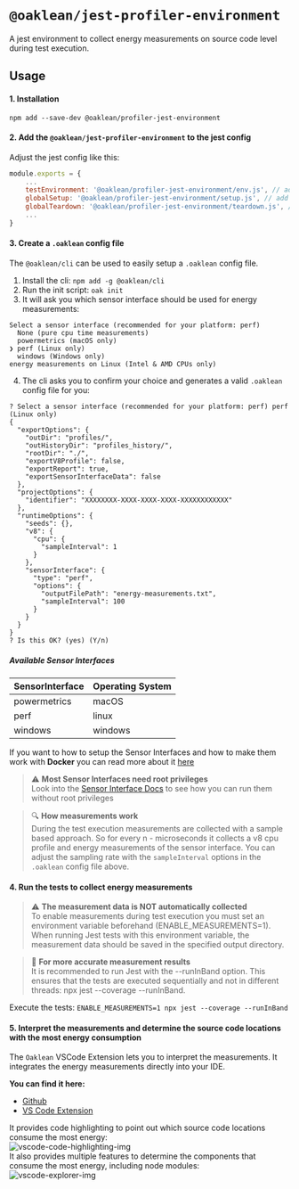 # `@oaklean/jest-profiler-environment`

A jest environment to collect energy measurements on source code level during test execution.

## Usage

#### 1. Installation
`npm add --save-dev @oaklean/profiler-jest-environment`

#### 2. Add the `@oaklean/jest-profiler-environment` to the jest config

Adjust the jest config like this:
```javascript
module.exports = {
	...
	testEnvironment: '@oaklean/profiler-jest-environment/env.js', // add this line
	globalSetup: '@oaklean/profiler-jest-environment/setup.js', // add this line
	globalTeardown: '@oaklean/profiler-jest-environment/teardown.js', // add this line
	...
}
```

#### 3. Create a `.oaklean` config file
The `@oaklean/cli` can be used to easily setup a `.oaklean` config file.
1. Install the cli: `npm add -g @oaklean/cli`
2. Run the init script: `oak init`
3. It will ask you which sensor interface should be used for energy measurements:
```
Select a sensor interface (recommended for your platform: perf)
  None (pure cpu time measurements)
  powermetrics (macOS only)
❯ perf (Linux only)
  windows (Windows only)
energy measurements on Linux (Intel & AMD CPUs only)
```
4. The cli asks you to confirm your choice and generates a valid `.oaklean` config file for you:
```
? Select a sensor interface (recommended for your platform: perf) perf (Linux only)
{
  "exportOptions": {
    "outDir": "profiles/",
    "outHistoryDir": "profiles_history/",
    "rootDir": "./",
    "exportV8Profile": false,
    "exportReport": true,
    "exportSensorInterfaceData": false
  },
  "projectOptions": {
    "identifier": "XXXXXXXX-XXXX-XXXX-XXXX-XXXXXXXXXXXX"
  },
  "runtimeOptions": {
    "seeds": {},
    "v8": {
      "cpu": {
        "sampleInterval": 1
      }
    },
    "sensorInterface": {
      "type": "perf",
      "options": {
        "outputFilePath": "energy-measurements.txt",
        "sampleInterval": 100
      }
    }
  }
}
? Is this OK? (yes) (Y/n)
```
##### Available Sensor Interfaces

| SensorInterface | Operating System |
| --------------- | ---------------- |
| powermetrics		| macOS						 |
| perf						| linux						 |
| windows					| windows					 |

If you want to how to setup the Sensor Interfaces and how to make them work with **Docker** you can read more about it [here](/docs/SensorInterfaces.md)


> :warning: **Most Sensor Interfaces need root privileges**<br>
> Look into the [Sensor Interface Docs](/docs/SensorInterfaces.md) to see how you can run them without root privileges

> :mag: **How measurements work**<br>
> During the test execution measurements are collected with a sample based approach. So for every n - microseconds it collects a v8 cpu profile and energy measurements of the sensor interface. You can adjust the sampling rate with the `sampleInterval` options in the `.oaklean` config file above.

#### 4. Run the tests to collect energy measurements
> :warning: **The measurement data is NOT automatically collected**<br>
To enable measurements during test execution you must set an environment variable beforehand (ENABLE_MEASUREMENTS=1).
When running Jest tests with this environment variable, the measurement data should be saved in the specified output directory.

> :pinched_fingers: **For more accurate measurement results**<br>
It is recommended to run Jest with the --runInBand option. This ensures that the tests are executed sequentially and not in different threads: npx jest --coverage --runInBand.

Execute the tests:
`ENABLE_MEASUREMENTS=1 npx jest --coverage --runInBand`

#### 5. Interpret the measurements and determine the source code locations with the most energy consumption

The `Oaklean` VSCode Extension lets you to interpret the measurements. It integrates the energy measurements directly into your IDE.

**You can find it here:**
- <a href="https://github.com/hitabisgmbh/oaklean-vscode" target="_blank">Github</a>
- <a href="https://marketplace.visualstudio.com/items?itemName=HitabisGmbH.oaklean" target="_blank">VS Code Extension</a>

It provides code highlighting to point out which source code locations consume the most energy:
<br>
![vscode-code-highlighting-img](https://github.com/hitabisgmbh/oaklean/blob/main/images/vscode-code-highlighting.png?raw=true)
<br>
It also provides multiple features to determine the components that consume the most energy, including node modules:
<br>
![vscode-explorer-img](https://github.com/hitabisgmbh/oaklean/blob/main/images/vscode-explorer.png?raw=true)